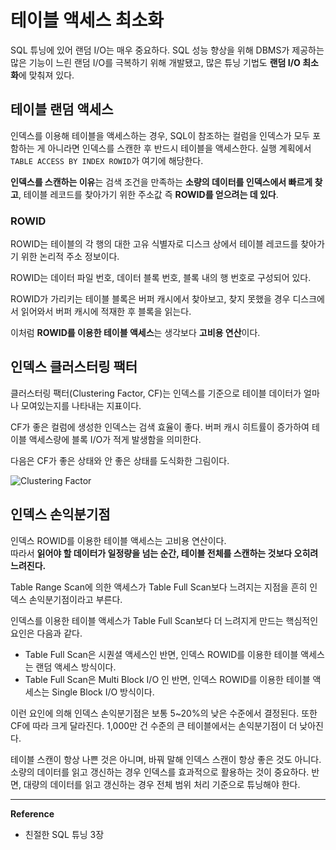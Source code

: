 # 테이블 액세스 최소화
SQL 튜닝에 있어 랜덤 I/O는 매우 중요하다. SQL 성능 향상을 위해 DBMS가 제공하는 많은 기능이 느린 랜덤 I/O를 극복하기 위해 개발됐고, 많은 튜닝 기법도 **랜덤 I/O 최소화**에 맞춰져 있다.

## 테이블 랜덤 액세스
인덱스를 이용해 테이블을 액세스하는 경우, SQL이 참조하는 컬럼을 인덱스가 모두 포함하는 게 아니라면 인덱스를 스캔한 후 반드시 테이블을 액세스한다. 실행 계획에서 `TABLE ACCESS BY INDEX ROWID`가 여기에 해당한다.

**인덱스를 스캔하는 이유**는 검색 조건을 만족하는 **소량의 데이터를 인덱스에서 빠르게 찾고**, 테이블 레코드를 찾아가기 위한 주소값 즉 **ROWID를 얻으려는 데 있다**.

### ROWID
ROWID는 테이블의 각 행의 대한 고유 식별자로 디스크 상에서 테이블 레코드를 찾아가기 위한 논리적 주소 정보이다.

ROWID는 데이터 파일 번호, 데이터 블록 번호, 블록 내의 행 번호로 구성되어 있다.

ROWID가 가리키는 테이블 블록은 버퍼 캐시에서 찾아보고, 찾지 못했을 경우 디스크에서 읽어와서 버퍼 캐시에 적재한 후 블록을 읽는다.

이처럼 **ROWID를 이용한 테이블 액세스**는 생각보다 **고비용 연산**이다.

## 인덱스 클러스터링 팩터
클러스터링 팩터(Clustering Factor, CF)는 인덱스를 기준으로 테이블 데이터가 얼마나 모여있는지를 나타내는 지표이다.

CF가 좋은 컬럼에 생성한 인덱스는 검색 효율이 좋다.
버퍼 캐시 히트률이 증가하여 테이블 액세스량에 블록 I/O가 적게 발생함을 의미한다.

다음은 CF가 좋은 상태와 안 좋은 상태를 도식화한 그림이다.

![Clustering Factor](https://github.com/user-attachments/assets/bbce3a8d-dca8-4c37-9091-b5bcb0bd57a7)

## 인덱스 손익분기점
인덱스 ROWID를 이용한 테이블 액세스는 고비용 연산이다.<br>
따라서 **읽어야 할 데이터가 일정량을 넘는 순간, 테이블 전체를 스캔하는 것보다 오히려 느려진다.**

Table Range Scan에 의한 액세스가 Table Full Scan보다 느려지는 지점을 흔히 인덱스 손익분기점이라고 부른다.

인덱스를 이용한 테이블 액세스가 Table Full Scan보다 더 느려지게 만드는 핵심적인 요인은 다음과 같다.
- Table Full Scan은 시퀀셜 액세스인 반면, 인덱스 ROWID를 이용한 테이블 액세스는 랜덤 액세스 방식이다.
- Table Full Scan은 Multi Block I/O 인 반면, 인덱스 ROWID를 이용한 테이블 액세스는 Single Block I/O 방식이다.

이런 요인에 의해 인덱스 손익분기점은 보통 5~20%의 낮은 수준에서 결정된다.
또한 CF에 따라 크게 달라진다. 1,000만 건 수준의 큰 테이블에서는 손익분기점이 더 낮아진다.

테이블 스캔이 항상 나쁜 것은 아니며, 바꿔 말해 인덱스 스캔이 항상 좋은 것도 아니다.<br>
소량의 데이터를 읽고 갱신하는 경우 인덱스를 효과적으로 활용하는 것이 중요하다.
반면, 대량의 데이터를 읽고 갱신하는 경우 전체 범위 처리 기준으로 튜닝해야 한다.

---
**Reference**<br>
- 친절한 SQL 튜닝 3장
